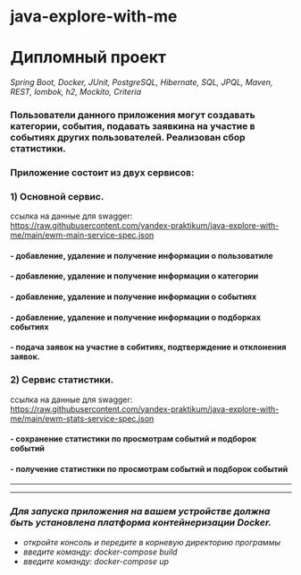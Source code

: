 # java-explore-with-me
# Дипломный проект
*Spring Boot, Docker, JUnit, PostgreSQL, Hibernate, SQL, JPQL, Maven, REST, lombok, h2, Mockito, Criteria*



### Пользователи данного приложения могут создавать категории, события, подавать заявкина на участие в событиях других пользователей. Реализован сбор статистики. 

### Приложение состоит из двух сервисов:
### 1) Основной сервис. 
ссылка на данные для swagger: https://raw.githubusercontent.com/yandex-praktikum/java-explore-with-me/main/ewm-main-service-spec.json

#### - добавление, удаление и получение информации о пользоватиле
#### - добавление, удаление и получение информации о категории
#### - добавление, удаление и получение информации о событиях
#### - добавление, удаление и получение информации о подборках событиях
#### - подача заявок на участие в собитиях, подтверждение и отклонения заявок.


### 2) Сервис статистики. 
ссылка на данные для swagger: https://raw.githubusercontent.com/yandex-praktikum/java-explore-with-me/main/ewm-stats-service-spec.json

#### - сохранение статистики по просмотрам событий и подборок событий
#### - получение статистики по просмотрам событий и подборок событий

******************************************************************************************************
******************************************************************************************************

### *Для запуска приложения на вашем устройстве должна быть установлена платформа контейнеризации Docker.*
- *откройте консоль и передите в корневую директорию программы*
- *введите команду: docker-compose build*
- *введите команду: docker-compose up*
